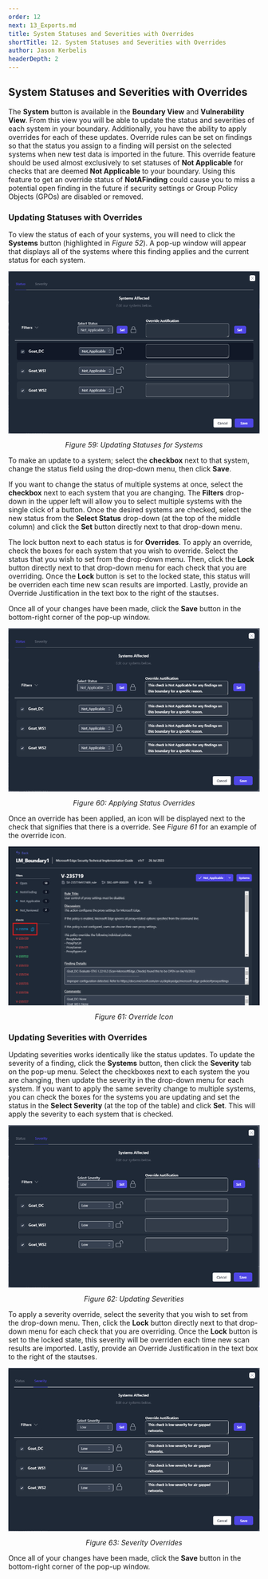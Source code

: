 ```yaml
---
order: 12
next: 13_Exports.md
title: System Statuses and Severities with Overrides
shortTitle: 12. System Statuses and Severities with Overrides
author: Jason Kerbelis
headerDepth: 2
---
```


##  System Statuses and Severities with Overrides

The **System** button is available in the **Boundary View** and **Vulnerability View**. From this view you will be able to update the status and severities of each system in your boundary. Additionally, you have the ability to apply overrides for each of these updates. Override rules can be set on findings so that the status you assign to a finding will persist on the selected systems when new test data is imported in the future. This override feature should be used almost exclusively to set statuses of **Not Applicable** for checks that are deemed **Not Applicable** to your boundary. Using this feature to get an override status of **NotAFinding** could cause you to miss a potential open finding in the future if security settings or Group Policy Objects (GPOs) are disabled or removed. 

### Updating Statuses with Overrides

To view the status of each of your systems, you will need to click the **Systems** button (highlighted in *Figure 52*). A pop-up window will appear that displays all of the systems where this finding applies and the current status for each system.

<p>
<img 
    style="display: block; margin-left: auto; margin-right: auto; "
    src="../../assets/user-guide/SystemsStatus.png" 
    alt="Figure 59: Updating Statuses for Systems">
</img>
</p>
<p style="text-align: center;"><em>Figure 59: Updating Statuses for Systems</em></p>

To make an update to a system; select the **checkbox** next to that system, change the status field using the drop-down menu, then click **Save**.

If you want to change the status of multiple systems at once, select the **checkbox** next to each system that you are changing. The **Filters** drop-down in the upper left will allow you to select multiple systems with the single click of a button. Once the desired systems are checked, select the new status from the **Select Status** drop-down (at the top of the middle column) and click the **Set** button directly next to that drop-down menu.

The lock button next to each status is for **Overrides**. To apply an override, check the boxes for each system that you wish to override. Select the status that you wish to set from the drop-down menu. Then, click the **Lock** button directly next to that drop-down menu for each check that you are overriding. Once the **Lock** button is set to the locked state, this status will be overriden each time new scan results are imported. Lastly, provide an Override Justification in the text box to the right of the stautses. 

Once all of your changes have been made, click the **Save** button in the bottom-right corner of the pop-up window.

<p>
<img 
    style="display: block; margin-left: auto; margin-right: auto; "
    src="../../assets/user-guide/SystemOverrides_Status.png" 
    alt="Figure 60: Applying Status Overrides">
</img>
</p>
<p style="text-align: center;"><em>Figure 60: Applying Status Overrides</em></p>

Once an override has been applied, an icon will be displayed next to the check that signifies that there is a override. See *Figure 61* for an example of the override icon.

<p>
<img 
    style="display: block; margin-left: auto; margin-right: auto; "
    src="../../assets/user-guide/OverrideIcon.png" 
    alt="Figure 61: Override Icon">
</img>
</p>
<p style="text-align: center;"><em>Figure 61: Override Icon</em></p>

###  Updating Severities with Overrides

Updating severities works identically like the status updates. To update the severity of a finding, click the **Systems** button, then click the **Severity** tab on the pop-up menu. Select the checkboxes next to each system the you are changing, then update the severity in the drop-down menu for each system. If you want to apply the same severity change to multiple systems, you can check the boxes for the systems you are updating and set the status in the **Select Severity** (at the top of the table) and click **Set**. This will apply the severity to each system that is checked.

<p>
<img 
    style="display: block; margin-left: auto; margin-right: auto; "
    src="../../assets/user-guide/SystemSeverity.png" 
    alt="Figure 62: Updating Severities">
</img>
</p>
<p style="text-align: center;"><em>Figure 62: Updating Severities</em></p>

To apply a severity override, select the severity that you wish to set from the drop-down menu. Then, click the **Lock** button directly next to that drop-down menu for each check that you are overriding. Once the **Lock** button is set to the locked state, this severity will be overriden each time new scan results are imported. Lastly, provide an Override Justification in the text box to the right of the stautses. 

<p>
<img 
    style="display: block; margin-left: auto; margin-right: auto; "
    src="../../assets/user-guide/SystemSeverity_Overrides.png" 
    alt="Figure 63: Severity Overrides">
</img>
</p>
<p style="text-align: center;"><em>Figure 63: Severity Overrides</em></p>

Once all of your changes have been made, click the **Save** button in the bottom-right corner of the pop-up window.
